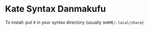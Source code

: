 # Kate Syntax Danmakufu

To install: put it in your syntax directory (usually `$HOME/.local/share`)
